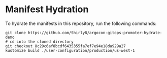 # Manifest Hydration

To hydrate the manifests in this repository, run the following commands:

```shell
git clone https://github.com/Shirly8/argocon-gitops-promoter-hydrate-demo
# cd into the cloned directory
git checkout 8c29c6af8bcdf6435355fa7ef7e94e18da929a27
kustomize build ./user-configuration/production/us-west-1
```

